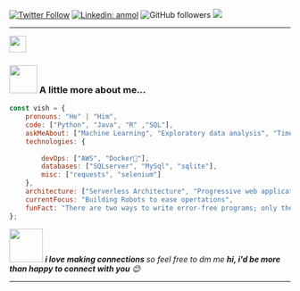 [![Twitter Follow](https://img.shields.io/twitter/follow/misteranmol?label=Follow)](https://twitter.com/intent/follow?screen_name=vishwanathmuth1)
[![Linkedin: anmol](https://img.shields.io/badge/-Vish-blue?style=flat-square&logo=Linkedin&logoColor=white&link=https://www.linkedin.com/in/vishwanath-muthuraman/)](https://www.linkedin.com/in/vishwanath-annamalai-muthuraman-8640ab11b/)
![GitHub followers](https://img.shields.io/github/followers/vishwanathmuthuraman?label=Follow&style=social)
![](https://visitor-badge.glitch.me/badge?page_id=vishwanathmuthuraman.vishwanathmuthuraman)

----------

</a><img src="https://media.giphy.com/media/WUlplcMpOCEmTGBtBW/giphy.gif" width="30"> 
</em></p>

### <img src="https://media.giphy.com/media/VgCDAzcKvsR6OM0uWg/giphy.gif" width="50"> A little more about me...  

```javascript
const vish = {
    pronouns: "He" | "Him",
    code: ["Python", "Java", "R" ,"SQL"],
    askMeAbout: ["Machine Learning", "Exploratory data analysis", "Time series", "API"],
    technologies: {
      
        devOps: ["AWS", "Docker🐳"],
        databases: ["SQLserver", "MySql", "sqlite"],
        misc: ["requests", "selenium"]
    },
    architecture: ["Serverless Architecture", "Progressive web applications", "Single page applications"],
    currentFocus: "Building Robots to ease opertations",
    funFact: "There are two ways to write error-free programs; only the third one works"
};
```

<img src="https://media.giphy.com/media/LnQjpWaON8nhr21vNW/giphy.gif" width="60"> <em><b>i love making connections </b> so feel free to dm me <b>hi, i'd be more than happy to connect with you</b> 😊</em>

---
<!---
vishwanathmuthuraman/vishwanathmuthuraman is a ✨ special ✨ repository because its `README.md` (this file) appears on your GitHub profile.
You can click the Preview link to take a look at your changes.
--->

